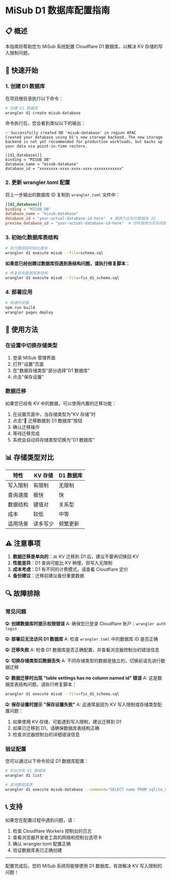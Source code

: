 # MiSub D1 数据库配置指南

## 📋 概述

本指南将帮助您为 MiSub 系统配置 Cloudflare D1 数据库，以解决 KV 存储的写入限制问题。

## 🚀 快速开始

### 1. 创建 D1 数据库

在项目根目录执行以下命令：

```bash
# 创建 D1 数据库
wrangler d1 create misub-database
```

命令执行后，您会看到类似以下的输出：
```
✅ Successfully created DB 'misub-database' in region APAC
Created your database using D1's new storage backend. The new storage backend is not yet recommended for production workloads, but backs up your data via point-in-time restore.

[[d1_databases]]
binding = "MISUB_DB"
database_name = "misub-database"
database_id = "xxxxxxxx-xxxx-xxxx-xxxx-xxxxxxxxxxxx"
```

### 2. 更新 wrangler.toml 配置

将上一步输出的数据库 ID 复制到 `wrangler.toml` 文件中：

```toml
[[d1_databases]]
binding = "MISUB_DB"
database_name = "misub-database"
database_id = "your-actual-database-id-here"  # 替换为实际的数据库 ID
preview_database_id = "your-actual-database-id-here"  # 同样替换为实际的数据库 ID
```

### 3. 初始化数据库表结构

```bash
# 执行数据库初始化脚本
wrangler d1 execute misub --file=schema.sql
```

**如果您已经创建过数据库但遇到表结构问题，请执行修复脚本：**

```bash
# 修复现有数据库表结构
wrangler d1 execute misub --file=fix_d1_schema.sql
```

### 4. 部署应用

```bash
# 构建并部署
npm run build
wrangler pages deploy
```

## 🔧 使用方法

### 在设置中切换存储类型

1. 登录 MiSub 管理界面
2. 打开"设置"页面
3. 在"数据存储类型"部分选择"D1 数据库"
4. 点击"保存设置"

### 数据迁移

如果您已经有 KV 中的数据，可以使用内置的迁移功能：

1. 在设置页面中，当存储类型为"KV 存储"时
2. 点击"🚀 迁移数据到 D1 数据库"按钮
3. 确认迁移操作
4. 等待迁移完成
5. 系统会自动将存储类型切换为"D1 数据库"

## 📊 存储类型对比

| 特性 | KV 存储 | D1 数据库 |
|------|---------|-----------|
| 写入限制 | 有限制 | 无限制 |
| 查询速度 | 极快 | 快 |
| 数据结构 | 键值对 | 关系型 |
| 成本 | 较低 | 中等 |
| 适用场景 | 读多写少 | 频繁更新 |

## ⚠️ 注意事项

1. **数据迁移是单向的**：从 KV 迁移到 D1 后，建议不要再切换回 KV
2. **性能差异**：D1 查询可能比 KV 稍慢，但写入无限制
3. **成本考虑**：D1 有不同的计费模式，请查看 Cloudflare 定价
4. **备份建议**：迁移前建议备份重要数据

## 🔍 故障排除

### 常见问题

**Q: 创建数据库时提示权限错误**
A: 确保您已登录 Cloudflare 账户：`wrangler auth login`

**Q: 部署后无法访问 D1 数据库**
A: 检查 `wrangler.toml` 中的数据库 ID 是否正确

**Q: 迁移失败**
A: 检查 D1 数据库是否正确配置，并查看浏览器控制台的错误信息

**Q: 切换存储类型后数据丢失**
A: 不同存储类型的数据是独立的，切换前请先进行数据迁移

**Q: 数据迁移时出现 "table settings has no column named id" 错误**
A: 这是数据库表结构问题，请执行修复脚本：
```bash
wrangler d1 execute misub --file=fix_d1_schema.sql
```

**Q: 保存设置时提示 "保存设置失败"**
A: 这通常是因为 KV 写入限制或存储类型配置问题：
1. 如果使用 KV 存储，可能遇到写入限制，建议迁移到 D1
2. 如果已迁移到 D1，请确保数据库表结构正确
3. 检查浏览器控制台的详细错误信息

### 验证配置

您可以通过以下命令验证 D1 数据库配置：

```bash
# 列出所有 D1 数据库
wrangler d1 list

# 查询数据库表
wrangler d1 execute misub-database --command="SELECT name FROM sqlite_master WHERE type='table';"
```

## 📞 支持

如果您在配置过程中遇到问题，请：

1. 检查 Cloudflare Workers 控制台的日志
2. 查看浏览器开发者工具的网络和控制台选项卡
3. 确认 wrangler.toml 配置正确
4. 验证数据库表已正确创建

---

配置完成后，您的 MiSub 系统将能够使用 D1 数据库，有效解决 KV 写入限制的问题！
